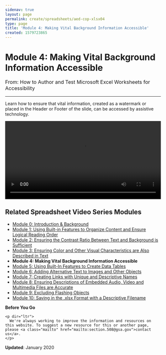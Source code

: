 ```yaml
---
sidenav: true
layout: page
permalink: create/spreadsheets/aed-cop-xlsx04
type: page
title: 'Module 4: Making Vital Background Information Accessible'
created: 1579723865
---
```


# Module 4: Making Vital Background Information Accessible

<p style="font-size:115%">
  From: How to Author and Test Microsoft Excel Worksheets for Accessibility
</p>

* * *

Learn how to ensure that vital information, created as a watermark or placed in the Header or Footer of the slide, can be accessed by assistive technology.

<video controls="controls" data-vscid="3qesx4ovd" style="width:100%"><source src="/sites/default/files/XLS/aed-cop-xls-m04.mp4" type="video/mp4" /></video>

## Related Spreadsheet Video Series Modules

  * [Module 0: Introduction & Background][1]
  * [Module 1: Using Built-in Features to Organize Content and Ensure Logical Reading Order][2]
  * [Module 2: Ensuring the Contrast Ratio Between Text and Background is Sufficient][3]
  * [Module 3: Ensuring Color and Other Visual Characteristics are Also Described in Text][4]
  * **Module 4: Making Vital Background Information Accessible**
  * [Module 5: Using Built-In Features to Create Data Tables][5]
  * [Module 6: Adding Alternative Text to Images and Other Objects][6]
  * [Module 7: Creating Links with Unique and Descriptive Names][7]
  * [Module 8: Ensuring Descriptions of Embedded Audio, Video and Multimedia Files are Accurate][8]
  * [Module 9: Excluding Flashing Objects][9]
  * [Module 10: Saving in the .][10][xlsx][10][&nbsp;Format with a Descriptive Filename][10]

<div class="panel panel-default">
  <div class="panel-body">
    <strong>Before You Go</strong>
    
    <p dir="ltr">
      We're always working to improve the information and resources on this website. To suggest a new resource for this or another page, please <a class="mailto" href="mailto:section.508@gsa.gov">contact us</a>.
    </p>
  </div>
</div>

**Updated**: January 2020

 [1]: /create/spreadsheets/aed-cop-xlsx00
 [2]: /create/spreadsheets/aed-cop-xlsx01
 [3]: /create/spreadsheets/aed-cop-xlsx02
 [4]: /create/spreadsheets/aed-cop-xlsx03
 [5]: /create/spreadsheets/aed-cop-xlsx05
 [6]: /create/spreadsheets/aed-cop-xlsx06
 [7]: /create/spreadsheets/aed-cop-xlsx07
 [8]: /create/spreadsheets/aed-cop-xlsx08
 [9]: /create/spreadsheets/aed-cop-xlsx09
 [10]: /create/spreadsheets/aed-cop-xlsx10